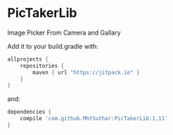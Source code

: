 # PicTakerLib
Image Picker From Camera and Gallary

Add it to your build.gradle with:
```gradle
allprojects {
    repositories {
        maven { url "https://jitpack.io" }
    }
}
```
and:
```gradle
dependencies {
    compile 'com.github.MhtSuthar:PicTakerLib:1.11'
}
```
